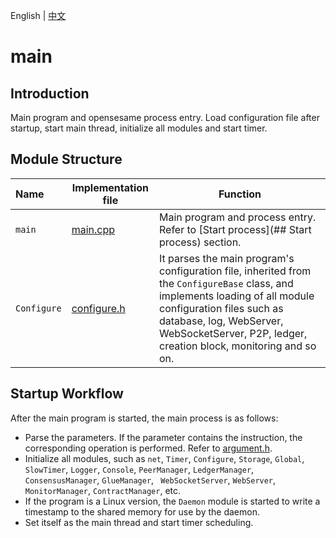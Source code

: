 English | [中文](README_CN.md) 

# main

## Introduction

Main program and opensesame process entry. Load configuration file after startup, start main thread, initialize all modules and start timer.

## Module Structure
Name | Implementation file | Function
|:--- | --- | ---
| `main` | [main.cpp](./main.cpp) | Main program and process entry. Refer to [Start process](## Start process) section.
| `Configure` | [configure.h](./configure.h) | It parses the main program's configuration file, inherited from the `ConfigureBase` class, and implements loading of all module configuration files such as database, log, WebServer, WebSocketServer, P2P, ledger, creation block, monitoring and so on.


## Startup Workflow

After the main program is started, the main process is as follows:

- Parse the parameters. If the parameter contains the instruction, the corresponding operation is performed. Refer to [argument.h](../common/argument.h).
- Initialize all modules, such as `net`, `Timer`, `Configure`, `Storage`, `Global`, `SlowTimer`, `Logger`, `Console`, `PeerManager`, `LedgerManager`, `ConsensusManager`, `GlueManager`, ` WebSocketServer`, `WebServer`, `MonitorManager`, `ContractManager`, etc.
- If the program is a Linux version, the `Daemon` module is started to write a timestamp to the shared memory for use by the daemon.
- Set itself as the main thread and start timer scheduling.
